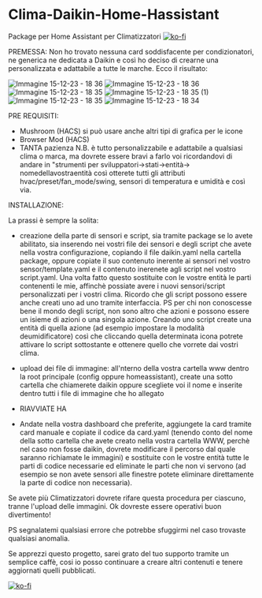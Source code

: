 # Clima-Daikin-Home-Hassistant
Package per Home Assistant per Climatizzatori
[![ko-fi](https://ko-fi.com/img/githubbutton_sm.svg)](https://ko-fi.com/V7V1RWSFR)

PREMESSA:
Non ho trovato nessuna card soddisfacente per condizionatori, ne generica ne dedicata a Daikin e così ho deciso di crearne una personalizzata e adattabile a tutte le marche.
Ecco il risultato:

![Immagine 15-12-23 - 18 36](https://github.com/FedeL16/Clima-Daikin-Home-Hassistant/assets/141550943/7119e727-efc4-46da-9c8d-6bad87acf7ee)
![Immagine 15-12-23 - 18 36](https://github.com/FedeL16/Clima-Daikin-Home-Hassistant/assets/141550943/159c3710-502c-4275-a3b8-0590982c964e)
![Immagine 15-12-23 - 18 35](https://github.com/FedeL16/Clima-Daikin-Home-Hassistant/assets/141550943/7c1cecf0-48a4-4781-997f-eaf1b600c492)
![Immagine 15-12-23 - 18 35 (1)](https://github.com/FedeL16/Clima-Daikin-Home-Hassistant/assets/141550943/75c1c80d-f8c0-446b-8dec-1590401cc15a)
![Immagine 15-12-23 - 18 35](https://github.com/FedeL16/Clima-Daikin-Home-Hassistant/assets/141550943/d174c8ca-eac3-4f7b-85b2-93f2ef5bf5b6)
![Immagine 15-12-23 - 18 34](https://github.com/FedeL16/Clima-Daikin-Home-Hassistant/assets/141550943/a06b9b70-d2ce-498d-af78-4ad5a2a7c9fb)

PRE REQUISITI:

- Mushroom (HACS) si può usare anche altri tipi di grafica per le icone
- Browser Mod (HACS)
- TANTA pazienza
N.B. è tutto personalizzabile e adattabile a qualsiasi clima o marca, ma dovrete essere bravi a farlo voi ricordandovi di andare in "strumenti per sviluppatori->stati->entità-> nomedellavostraentità così otterete tutti gli attributi hvac/preset/fan_mode/swing, sensori di temperatura e umidità e così via.

INSTALLAZIONE:

La prassi è sempre la solita:
- creazione della parte di sensori e script, sia tramite package se lo avete abilitato, sia inserendo nei vostri file dei sensori e degli script che avete nella vostra configurazione, copiando il file daikin.yaml nella cartella package, oppure copiate il suo contenuto inerente ai sensori nel vostro sensor/template.yaml e il contenuto inerenete agli script nel vostro script.yaml. Una volta fatto questo sostituite con le vostre entità le parti contenenti le mie, affinchè possiate avere i nuovi sensori/script personalizzati per i vostri clima. Ricordo che gli script possono essere anche creati uno ad uno tramite interfaccia.
PS per chi non conoscesse bene il mondo degli script, non sono altro che azioni e possono essere un isieme di azioni o una singola azione. Creando uno script create una entità di quella azione (ad esempio impostare la modalità deumidificatore) così che cliccando quella determinata icona potrete attivare lo script sottostante e ottenere quello che vorrete dai vostri clima.

- upload dei file di immagine: all'nterno della vostra cartella www dentro la root principale (config oppure homeassistant), create una sotto cartella che chiamerete daikin oppure scegliete voi il nome e inserite dentro tutti i file di immagine che ho allegato

- RIAVVIATE HA

- Andate nella vostra dashboard che preferite, aggiungete la card tramite card manuale e copiate il codice da card.yaml (tenendo conto del nome della sotto cartella che avete creato nella vostra cartella WWW, perchè nel caso non fosse daikin, dovrete modificare il percorso dal quale saranno richiamate le immagini) e sostituite con le vostre entità tutte le parti di codice necessarie ed eliminate le parti che non vi servono (ad esempio se non avete sensori alle finestre potete eliminare direttamente la parte di codice non necessaria).

Se avete più Climatizzatori dovrete rifare questa procedura per ciascuno, tranne l'upload delle immagini.
Ok dovreste essere operativi buon divertimento!

PS segnalatemi qualsiasi errore che potrebbe sfuggirmi nel caso trovaste qualsiasi anomalia.

Se apprezzi questo progetto, sarei grato del tuo supporto tramite un semplice caffè, cosi io posso continuare a creare altri contenuti e tenere aggiornati quelli pubblicati.


[![ko-fi](https://ko-fi.com/img/githubbutton_sm.svg)](https://ko-fi.com/V7V1RWSFR)





